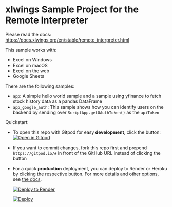 # xlwings Sample Project for the Remote Interpreter

Please read the docs: https://docs.xlwings.org/en/stable/remote_interpreter.html

This sample works with:

* Excel on Windows
* Excel on macOS
* Excel on the web
* Google Sheets

There are the following samples:

* `app`: A simple hello world sample and a sample using yfinance to fetch stock history data as a pandas DataFrame
* `app_google_auth`: This sample shows how you can identify users on the backend by sending over `ScriptApp.getOAuthToken()` as the `apiToken`

Quickstart:

* To open this repo with Gitpod for easy **development**, click the button:  
[![Open in Gitpod](https://gitpod.io/button/open-in-gitpod.svg)](https://gitpod.io/#https://github.com/xlwings/xlwings-web-fastapi)

* If you want to commit changes, fork this repo first and prepend `https://gitpod.io/#` in front of the GitHub URL instead of clicking the button

* For a quick **production** deployment, you can deploy to Render or Heroku by clicking the respective button. For more details and other options, see [the docs](https://docs.xlwings.org/en/web/remote_interpreter.html#production-deployment).  

  [![Deploy to Render](https://render.com/images/deploy-to-render-button.svg)](https://render.com/deploy)

  [![Deploy](https://www.herokucdn.com/deploy/button.svg)](https://heroku.com/deploy)